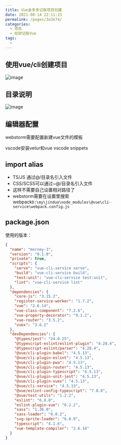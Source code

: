 ```yaml
---
title: Vue金多多记账项目创建
date: 2021-08-14 22:11:23
permalink: /pages/3a3e74/
categories:
  - 项目
  - 旺财记账Vue
tags:
  - 
---
```

## 使用vue/cli创建项目
![image](https://cdn.jsdelivr.net/gh/botshen/cdn@master/20210813/image.7jcj4qhq6gg0.png)
## 目录说明
![image](https://cdn.jsdelivr.net/gh/botshen/cdn@master/20210813/image.6thnhy2cubk0.png)
## 编辑器配置
webstorm需要配置新建vue文件的模板

vscode安装vetur和vue vscode snippets
## import alias
- TS/JS 通过@/目录名引入文件
- CSS/SCSS可以通过~@/目录名引入文件
- 这样不需要自己设置相对路径了
- webstorm需要在设置里搜索webpack`D:\my\jinduo\node_modules\@vue\cli-service\webpack.config.js`
## package.json
使用的版本：
```json
{
  "name": "morney-3",
  "version": "0.1.0",
  "private": true,
  "scripts": {
    "serve": "vue-cli-service serve",
    "build": "vue-cli-service build",
    "test:unit": "vue-cli-service test:unit",
    "lint": "vue-cli-service lint"
  },
  "dependencies": {
    "core-js": "3.15.2",
    "register-service-worker": "1.7.2",
    "vue": "2.6.14",
    "vue-class-component": "7.2.6",
    "vue-property-decorator": "9.1.2",
    "vue-router": "3.5.2",
    "vuex": "3.6.2"
  },
  "devDependencies": {
    "@types/jest": "24.0.25",
    "@typescript-eslint/eslint-plugin": "4.28.4",
    "@typescript-eslint/parser": "4.28.4",
    "@vue/cli-plugin-babel": "4.5.13",
    "@vue/cli-plugin-eslint": "4.5.13",
    "@vue/cli-plugin-pwa": "4.5.13",
    "@vue/cli-plugin-router": "4.5.13",
    "@vue/cli-plugin-typescript": "4.5.13",
    "@vue/cli-plugin-unit-jest": "4.5.13",
    "@vue/cli-plugin-vuex": "4.5.13",
    "@vue/cli-service": "4.5.13",
    "@vue/eslint-config-typescript": "7.0.0",
    "@vue/test-utils": "1.2.2",
    "eslint": "6.8.0",
    "eslint-plugin-vue": "6.2.2",
    "sass": "1.36.0",
    "sass-loader": "8.0.2",
    "svg-sprite-loader": "6.0.9",
    "typescript": "4.1.6",
    "vue-template-compiler": "2.6.14"
  }
}
```
